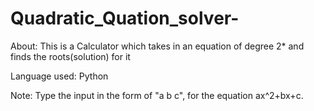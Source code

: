 # Quadratic_Quation_solver-
About:
This is a Calculator which takes in an equation of degree 2* and finds the roots(solution) for it

Language used:
Python

Note:
Type the input in the form of "a b c", for the equation ax^2+bx+c.


